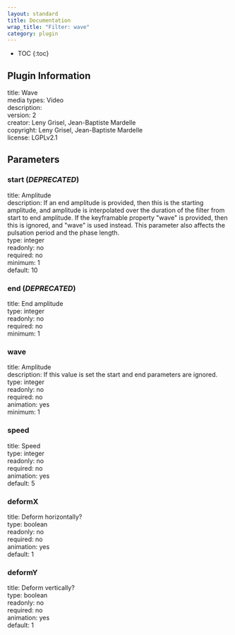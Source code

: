 ```yaml
---
layout: standard
title: Documentation
wrap_title: "Filter: wave"
category: plugin
---
```

* TOC
{:toc}

## Plugin Information

title: Wave  
media types:
Video  
description:   
version: 2  
creator: Leny Grisel, Jean-Baptiste Mardelle  
copyright: Leny Grisel, Jean-Baptiste Mardelle  
license: LGPLv2.1  

## Parameters

### start (*DEPRECATED*)

title: Amplitude    
description:
If an end amplitude is provided, then this is the starting amplitude, and amplitude is interpolated over the duration of the filter from start to end amplitude. If the keyframable property &quot;wave&quot; is provided, then this is ignored, and &quot;wave&quot; is used instead. This parameter also affects the pulsation period and the phase length.  
type: integer  
readonly: no  
required: no  
minimum: 1  
default: 10  

### end (*DEPRECATED*)

title: End amplitude    
type: integer  
readonly: no  
required: no  
minimum: 1  

### wave

title: Amplitude    
description:
If this value is set the start and end parameters are ignored.  
type: integer  
readonly: no  
required: no  
animation: yes  
minimum: 1  

### speed

title: Speed    
type: integer  
readonly: no  
required: no  
animation: yes  
default: 5  

### deformX

title: Deform horizontally?    
type: boolean  
readonly: no  
required: no  
animation: yes  
default: 1  

### deformY

title: Deform vertically?    
type: boolean  
readonly: no  
required: no  
animation: yes  
default: 1  

